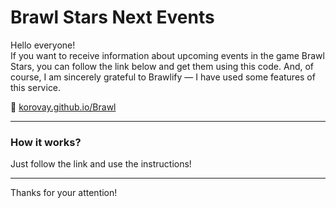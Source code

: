 # Brawl Stars Next Events

Hello everyone!  
If you want to receive information about upcoming events in the game Brawl Stars, you can follow the link below and get them using this code. And, of course, I am sincerely grateful to Brawlify — I have used some features of this service.

🔗 [korovay.github.io/Brawl](https://korovay.github.io/Brawl)

---

### How it works?  
Just follow the link and use the instructions!

---

Thanks for your attention!
